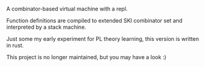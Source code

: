 A combinator-based virtual machine with a repl.

Function definitions are compiled to extended SKI combinator set and interpreted by a stack machine.

Just some my early experiment for PL theory learning, this version is written in rust.

This project is no longer maintained, but you may have a look :)
